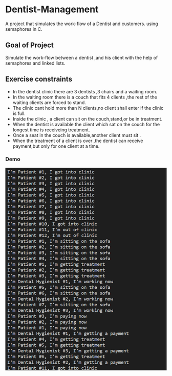 # Dentist-Management
A project that simulates the work-flow of a Dentist and customers. using semaphores in C.

## Goal of Project
Simulate the work-flow between a dentist ,and his client with the help of semaphores and linked lists.

## Exercise constraints
* In the dentist clinic there are 3 dentists ,3 chairs and a waiting room.
* In the waiting room there is a couch that fits 4 clients ,the rest of the waiting clients are forced to stand.
* The clinic cant hold more than N clients,no client shall enter if the clinic is full.
* Inside the clinic , a client can sit on the couch,stand,or be in treatment.
* When the dentist is available the client which sat on the couch for the longest time is receiveing treatment.
* Once a seat in the couch is available,another client must sit .
* When the treatment of a client is over ,the dentist can receive payment,but only for one client at a time.

### Demo
![demo](https://github.com/rsCode1/Dentist-Management/blob/638ffc04f380fa641410ffabf58e71b75a39c82e/demo.png)


